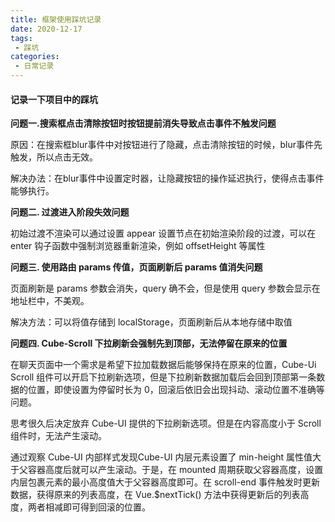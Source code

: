 ```yaml
---
title: 框架使用踩坑记录
date: 2020-12-17
tags:
 - 踩坑
categories:	
 - 日常记录
---
```


#### 记录一下项目中的踩坑

**问题一.搜索框点击清除按钮时按钮提前消失导致点击事件不触发问题**

原因：在搜索框blur事件中对按钮进行了隐藏，点击清除按钮的时候，blur事件先触发，所以点击无效。

解决办法：在blur事件中设置定时器，让隐藏按钮的操作延迟执行，使得点击事件能够执行。



**问题二.  过渡进入阶段失效问题**

初始过渡不渲染可以通过设置 appear 设置节点在初始渲染阶段的过渡，可以在 enter 钩子函数中强制浏览器重新渲染，例如 offsetHeight 等属性

**问题三. 使用路由 params 传值，页面刷新后 params 值消失问题**

页面刷新是 params 参数会消失，query 确不会，但是使用 query 参数会显示在地址栏中，不美观。

解决方法：可以将值存储到 localStorage，页面刷新后从本地存储中取值

**问题四. Cube-Scroll 下拉刷新会强制先到顶部，无法停留在原来的位置**

在聊天页面中一个需求是希望下拉加载数据后能够保持在原来的位置，Cube-Ui Scroll 组件可以开启下拉刷新选项，但是下拉刷新数据加载后会回到顶部第一条数据的位置，即使设置为停留时长为 0，回滚后依旧会出现抖动、滚动位置不准确等问题。

思考很久后决定放弃 Cube-UI 提供的下拉刷新选项。但是在内容高度小于 Scroll 组件时，无法产生滚动。

通过观察 Cube-UI 内部样式发现Cube-UI 内层元素设置了 min-height 属性值大于父容器高度后就可以产生滚动。于是，在 mounted 周期获取父容器高度，设置内层包裹元素的最小高度值大于父容器高度即可。在 scroll-end 事件触发时更新数据，获得原来的列表高度，在 Vue.$nextTick() 方法中获得更新后的列表高度，两者相减即可得到回滚的位置。